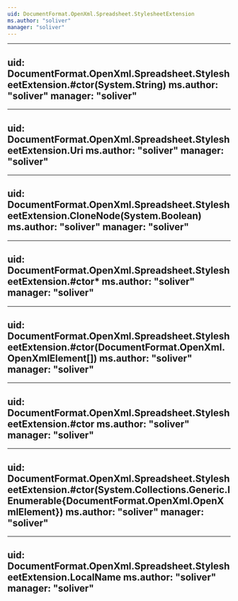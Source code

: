 ```yaml
---
uid: DocumentFormat.OpenXml.Spreadsheet.StylesheetExtension
ms.author: "soliver"
manager: "soliver"
---
```


---
uid: DocumentFormat.OpenXml.Spreadsheet.StylesheetExtension.#ctor(System.String)
ms.author: "soliver"
manager: "soliver"
---

---
uid: DocumentFormat.OpenXml.Spreadsheet.StylesheetExtension.Uri
ms.author: "soliver"
manager: "soliver"
---

---
uid: DocumentFormat.OpenXml.Spreadsheet.StylesheetExtension.CloneNode(System.Boolean)
ms.author: "soliver"
manager: "soliver"
---

---
uid: DocumentFormat.OpenXml.Spreadsheet.StylesheetExtension.#ctor*
ms.author: "soliver"
manager: "soliver"
---

---
uid: DocumentFormat.OpenXml.Spreadsheet.StylesheetExtension.#ctor(DocumentFormat.OpenXml.OpenXmlElement[])
ms.author: "soliver"
manager: "soliver"
---

---
uid: DocumentFormat.OpenXml.Spreadsheet.StylesheetExtension.#ctor
ms.author: "soliver"
manager: "soliver"
---

---
uid: DocumentFormat.OpenXml.Spreadsheet.StylesheetExtension.#ctor(System.Collections.Generic.IEnumerable{DocumentFormat.OpenXml.OpenXmlElement})
ms.author: "soliver"
manager: "soliver"
---

---
uid: DocumentFormat.OpenXml.Spreadsheet.StylesheetExtension.LocalName
ms.author: "soliver"
manager: "soliver"
---
